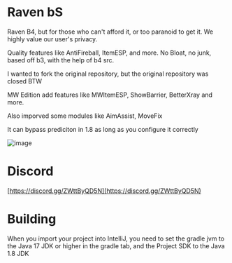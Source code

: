 # Raven bS

Raven B4, but for those who can't afford it, or too paranoid to get it. We highly value our user's privacy.

Quality features like AntiFireball, ItemESP, and more. No Bloat, no junk, based off b3, with the help of b4 src.

I wanted to fork the original repository, but the original repository was closed BTW

MW Edition add features like MWItemESP, ShowBarrier, BetterXray and more.

Also imporved some modules like AimAssist, MoveFix

It can bypass prediciton in 1.8 as long as you configure it correctly

![image](https://github.com/user-attachments/assets/d2568078-6e45-46d7-8480-9f5d5eb6bc23)

# Discord

[https://discord.gg/ZWttByQD5N](https://discord.gg/ZWttByQD5N)

# Building

When you import your project into IntelliJ, you need to set the gradle jvm to the Java 17 JDK or higher in the gradle tab, and the Project SDK to the Java 1.8 JDK


